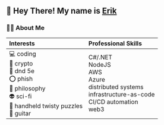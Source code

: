 ## 👋 Hey There! My name is [Erik](https://github.com/ErikMuir)

### 👨🏻 About Me

| Interests | Professional Skills |
| :--- | :--- |
| 💻 coding<br>🚀 crypto<br>🐉 dnd 5e<br>⭕ phish<br>🤔 philosophy<br>👽 sci-fi<br>🧩 handheld twisty puzzles<br>🎸 guitar | C#/.NET<br>NodeJS<br>AWS<br>Azure<br>distributed systems<br>infrastructure-as-code<br>CI/CD automation<br>web3 |
